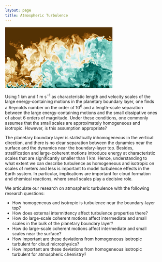 ```yaml
---
layout: page
title: Atmospheric Turbulence
---
```


![Image](assets/CblDetail_169.jpg)

Using 1 km and 1 m s<sup>−1</sup> as characteristic length and velocity scales of the large energy-containing motions in the planetary boundary layer, one finds a Reynolds number on the order of 10<sup>8</sup> and a length-scale separation between the large energy-containing motions and the small dissipative ones of about 6 orders of magnitude. Under these conditions, one commonly assumes that the small scales are approximately homogeneous and isotropic. However, is this assumption appropriate?

The planetary boundary layer is statistically inhomogeneous in the vertical direction, and there is no clear separation between the dynamics near the surface and the dynamics near the boundary-layer top. Besides, stratification and large-coherent motions introduce energy at characteristic scales that are significantly smaller than 1 km. Hence, understanding to what extent we can describe turbulence as homogeneous and isotropic on scales of meters and less is important to model turbulence effects in the Earth system. In particular, implications are important for cloud formation and chemical reactions, where small scales play a decisive role.

We articulate our research on atmospheric turbulence with the following research questions:

* How homogeneous and isotropic is turbulence near the boundary-layer top?
* How does external intermittency affect turbulence properties there?
* How do large-scale coherent motions affect intermediate and small scales in the bulk of the planetary boundary layer?
* How do large-scale coherent motions affect intermediate and small scales near the surface?
* How important are these deviations from homogeneous isotropic turbulent for cloud microphysics?
* How important are these deviations from homogeneous isotropic turbulent for atmospheric chemistry?
